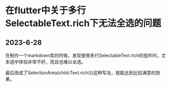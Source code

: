 # 在flutter中关于多行SelectableText.rich下无法全选的问题    

## 2023-6-28

在制作一个markdown库的时候，发现使用多行SelectableText.rich的组件时，文本选中体验非常不好，而且也难以全选。     

最后改成了SelectionArea(child:Text.rich())这种写法，就能达到比较满意的效果。